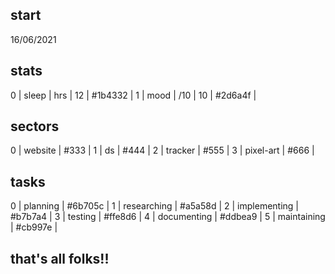 ## start

16/06/2021

## stats

0 | sleep | hrs | 12 | #1b4332 |
1 | mood | /10 | 10 | #2d6a4f |

## sectors

0 | website | #333 |
1 | ds | #444 |
2 | tracker | #555 |
3 | pixel-art | #666 |

## tasks

0 | planning | #6b705c |
1 | researching | #a5a58d |
2 | implementing | #b7b7a4 |
3 | testing | #ffe8d6 |
4 | documenting | #ddbea9 |
5 | maintaining | #cb997e |

## that's all folks!!
